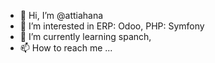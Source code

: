- 👋 Hi, I’m @attiahana
- 👀 I’m interested in ERP: Odoo, PHP: Symfony
- 🌱 I’m currently learning spanch,
- 📫 How to reach me ...

<!---
attiahana/attiahana is a ✨ special ✨ repository because its `README.md` (this file) appears on your GitHub profile.
You can click the Preview link to take a look at your changes.
--->
